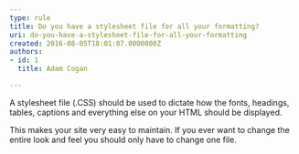 ```yaml
---
type: rule
title: Do you have a stylesheet file for all your formatting?
uri: do-you-have-a-stylesheet-file-for-all-your-formatting
created: 2016-08-05T18:01:07.0000000Z
authors:
- id: 1
  title: Adam Cogan

---
```


A stylesheet file (.CSS) should be used to dictate how the fonts, headings, tables, captions and everything else on your HTML should be displayed.
 
This makes your site very easy to maintain. If you ever want to change the entire look and feel you should only have to change one file.
